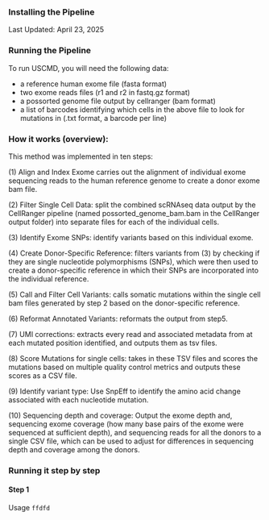 ### Installing the Pipeline
Last Updated:  April 23, 2025

### Running the Pipeline
To run USCMD, you will need the following data:
- a reference human exome file (fasta format)
- two exome reads files (r1 and r2 in fastq.gz format)
- a possorted genome file output by cellranger (bam format)
- a list of barcodes identifying which cells in the above file to look for mutations in (.txt format, a barcode per line)

### How it works (overview):
This method was implemented in ten steps:

(1) Align and Index Exome carries out the alignment of individual exome sequencing reads to the human reference genome to create a donor exome bam file. 

(2) Filter Single Cell Data: split the combined scRNAseq data output by the CellRanger pipeline (named possorted_genome_bam.bam in the CellRanger output folder) into separate files for each of the individual cells.  

(3) Identify Exome SNPs: identify variants based on this individual exome. 

(4) Create Donor-Specific Reference: filters variants from (3) by checking if they are single nucleotide polymorphisms (SNPs), which were then used to create a donor-specific reference in which their SNPs are incorporated into the individual reference. 

(5) Call and Filter Cell Variants: calls somatic mutations within the single cell bam files generated by step 2 based on the donor-specific reference. 

(6) Reformat Annotated Variants: reformats the output from step5. 

(7) UMI corrections: extracts every read and associated metadata from at each mutated position identified, and outputs them as tsv files. 

(8) Score Mutations for single cells: takes in these TSV files and scores the mutations based on multiple quality control metrics and outputs these scores as a CSV file. 

(9) Identify variant type: Use SnpEff to identify the amino acid change associated with each nucleotide mutation. 

(10) Sequencing depth and coverage: Output the exome depth and, sequencing exome coverage (how many base pairs of the exome were sequenced at sufficient depth), and sequencing reads for all the donors to a single CSV file, which can be used to adjust for differences in sequencing depth and coverage among the donors.

### Running it step by step

#### Step 1
Usage `ffdfd`
